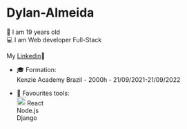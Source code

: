# Dylan-Almeida
:man: I am 19 years old<br>
:computer: I am Web developer Full-Stack<br>


My <a href="https://www.linkedin.com/in/dylan-almeida/">Linkedin</a>:link:

 - :mortar_board: Formation:<br>
   Kenzie Academy Brazil - 2000h - 21/09/2021-21/09/2022

 - 🔧 Favourites tools:<br>
    <img src="https://camo.githubusercontent.com/1642c5f39b7f167c07f8eae813d365681abb121bd264d310cfa5ac6b1c438691/68747470733a2f2f692e6962622e636f2f3452484d6d4c512f72656163742e706e67" width="20" alt="react icon"> React<br>
    Node.js<br>
    Django<br>
